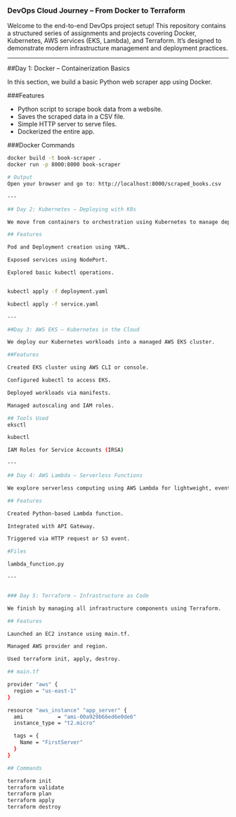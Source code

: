 ### DevOps Cloud Journey – From Docker to Terraform

Welcome to the end-to-end DevOps project setup! This repository contains a structured series of assignments and projects covering Docker, Kubernetes, AWS services (EKS, Lambda), and Terraform. It’s designed to demonstrate modern infrastructure management and deployment practices.

---

##Day 1: Docker – Containerization Basics

In this section, we build a basic Python web scraper app using Docker.

###Features

- Python script to scrape book data from a website.
- Saves the scraped data in a CSV file.
- Simple HTTP server to serve files.
- Dockerized the entire app.

###Docker Commands
```bash
docker build -t book-scraper .
docker run -p 8000:8000 book-scraper

# Output
Open your browser and go to: http://localhost:8000/scraped_books.csv

---

## Day 2: Kubernetes – Deploying with K8s

We move from containers to orchestration using Kubernetes to manage deployments at scale.

## Features

Pod and Deployment creation using YAML.

Exposed services using NodePort.

Explored basic kubectl operations.


kubectl apply -f deployment.yaml

kubectl apply -f service.yaml

---

##Day 3: AWS EKS – Kubernetes in the Cloud

We deploy our Kubernetes workloads into a managed AWS EKS cluster.

##Features

Created EKS cluster using AWS CLI or console.

Configured kubectl to access EKS.

Deployed workloads via manifests.

Managed autoscaling and IAM roles.

## Tools Used
eksctl

kubectl

IAM Roles for Service Accounts (IRSA)

---

## Day 4: AWS Lambda – Serverless Functions

We explore serverless computing using AWS Lambda for lightweight, event-driven automation.

## Features

Created Python-based Lambda function.

Integrated with API Gateway.

Triggered via HTTP request or S3 event.

#Files

lambda_function.py

---


### Day 5: Terraform – Infrastructure as Code

We finish by managing all infrastructure components using Terraform.

## Features

Launched an EC2 instance using main.tf.

Managed AWS provider and region.

Used terraform init, apply, destroy.

## main.tf

provider "aws" {
  region = "us-east-1"
}

resource "aws_instance" "app_server" {
  ami           = "ami-00a929b66ed6e0de6"
  instance_type = "t2.micro"

  tags = {
    Name = "FirstServer"
  }
}

## Commands

terraform init
terraform validate
terraform plan
terraform apply
terraform destroy


